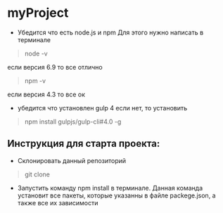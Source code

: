 # myProject

* Убедится что есть  node.js и npm
Для этого нужно написать в терминале 
> node -v

если версия 6.9 то все отлично

> npm -v

если версия 4.3 то все ок

* убедится что установлен gulp 4 если нет, то установить

> npm install gulpjs/gulp-cli#4.0 -g


## Инструкция для старта проекта:
* Склонировать данный репозиторий
> git clone 

* Запустить команду npm install в терминале. Данная команда установит все пакеты, которые указанны в файле 
packege.json, а также все их зависимости
